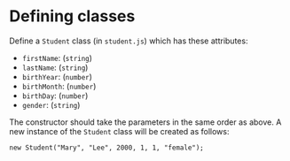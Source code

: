 # Defining classes

Define a `Student` class (in `student.js`) which has these attributes:

- `firstName`: (`string`)
- `lastName`: (`string`)
- `birthYear`: (`number`)
- `birthMonth`: (`number`)
- `birthDay`: (`number`)
- `gender`: (`string`)

The constructor should take the parameters in the same order as above. A new instance of the `Student` class will be created as follows:

```
new Student("Mary", "Lee", 2000, 1, 1, "female");

```
